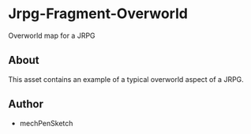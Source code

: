 # Jrpg-Fragment-Overworld
Overworld map for a JRPG
## About
This asset contains an example of a typical overworld aspect of a JRPG.
## Author
* mechPenSketch
